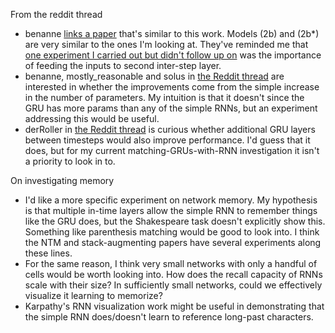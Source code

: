 From the reddit thread
- benanne [links a paper](http://arxiv.org/abs/1312.6026) that's similar to this work. Models (2b) and (2b\*) are very similar to the ones I'm looking at. They've reminded me that [one experiment I carried out but didn't follow up on](https://github.com/andyljones/char-rnn-experiments/commit/7659f1f6) was the importance of feeding the inputs to second inter-step layer.
- benanne, mostly_reasonable and solus in [the Reddit thread](https://www.reddit.com/r/MachineLearning/comments/3j9sdj/experiment_log_matching_gru_performance_with/) are interested in whether the improvements come from the simple increase in the number of parameters. My intuition is that it doesn't since the GRU has more params than any of the simple RNNs, but an experiment addressing this would be useful.
- derRoller in [the Reddit thread](https://www.reddit.com/r/MachineLearning/comments/3j9sdj/experiment_log_matching_gru_performance_with/) is curious  whether additional GRU layers between timesteps would also improve performance. I'd guess that it does, but for my current matching-GRUs-with-RNN investigation it isn't a priority to look in to.

On investigating memory
- I'd like a more specific experiment on network memory. My hypothesis is that multiple in-time layers allow the simple RNN to remember things like the GRU does, but the Shakespeare task doesn't explicitly show this. Something like parenthesis matching would be good to look into. I think the NTM and stack-augmenting papers have several experiments along these lines.
- For the same reason, I think very small networks with only a handful of cells would be worth looking into. How does the recall capacity of RNNs scale with their size? In sufficiently small networks, could we effectively visualize it learning to memorize?
- Karpathy's RNN visualization work might be useful in demonstrating that the simple RNN does/doesn't learn to reference long-past characters.
